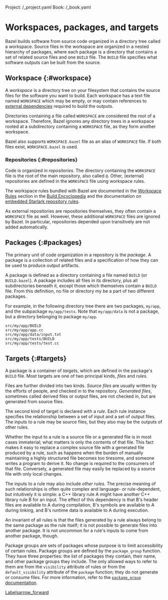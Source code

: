 Project: /_project.yaml
Book: /_book.yaml

# Workspaces, packages, and targets

Bazel builds software from source code organized in a directory tree called
a workspace. Source files in the workspace are organized in a nested
hierarchy of packages, where each package is a directory that contains a set
of related source files and one `BUILD` file. The `BUILD` file specifies what
software outputs can be built from the source.


## Workspace {:#workspace}

A _workspace_ is a directory tree on your filesystem that contains the source
files for the software you want to build. Each workspace has a text file named
`WORKSPACE` which may be empty, or may contain references to
[external dependencies](/docs/external) required to build the outputs.

Directories containing a file called `WORKSPACE` are considered the root of a
workspace. Therefore, Bazel ignores any directory trees in a workspace rooted
at a subdirectory containing a `WORKSPACE` file, as they form another workspace.

Bazel also supports `WORKSPACE.bazel` file as an alias of `WORKSPACE` file.
If both files exist, `WORKSPACE.bazel` is used.

### Repositories {:#repositories}

Code is organized in _repositories_. The directory containing the `WORKSPACE`
file is the root of the main repository, also called `@`. Other, (external)
repositories are defined in the `WORKSPACE` file using workspace rules.

The workspace rules bundled with Bazel are documented in the
[Workspace Rules](/reference/be/workspace) section in the
[Build Encyclopedia](/reference/be/overview) and the documentation on
[embedded Starlark repository rules](/rules/lib/repo/index).

As external repositories are repositories themselves, they often contain a
`WORKSPACE` file as well. However, these additional `WORKSPACE` files are
ignored by Bazel. In particular, repositories depended upon transitively are
not added automatically.

## Packages {:#packages}

The primary unit of code organization in a repository is the _package_. A
package is a collection of related files and a specification of how they
can be used to produce output artifacts.

A package is defined as a directory containing a file named `BUILD`
(or `BUILD.bazel`).  A package includes all files in its directory, plus
all subdirectories beneath it, except those which themselves contain a
`BUILD` file. From this definition, no file or directory my be a part of
two different packages.

For example, in the following directory tree
there are two packages, `my/app`, and the subpackage `my/app/tests`.
Note that `my/app/data` is not a package, but a directory
belonging to package `my/app`.

```
src/my/app/BUILD
src/my/app/app.cc
src/my/app/data/input.txt
src/my/app/tests/BUILD
src/my/app/tests/test.cc
```

## Targets {:#targets}

A package is a container of _targets_, which are defined in the package's
`BUILD` file.  Most targets are one of two principal kinds, _files_ and _rules_.

Files are further divided into two kinds.  _Source files_ are usually
written by the efforts of people, and checked in to the repository.
_Generated files_, sometimes called derived files or output files,
are not checked in, but are generated from source files.

The second kind of target is declared with a _rule_.  Each rule
instance specifies the relationship between a set of input and a set of
output files.  The inputs to a rule may be source files, but they also
may be the outputs of other rules.

Whether the input to a rule is a source file or a generated file is
in most cases immaterial; what matters is only the contents of that
file. This fact makes it easy to replace a complex source file with
a generated file produced by a rule, such as happens when the burden
of manually maintaining a highly structured file becomes too
tiresome, and someone writes a program to derive it. No change is
required to the consumers of that file. Conversely, a generated
file may easily be replaced by a source file with only local
changes.

The inputs to a rule may also include _other rules_. The
precise meaning of such relationships is often quite complex and
language- or rule-dependent, but intuitively it is simple: a C++
library rule A might have another C++ library rule B for an input.
The effect of this dependency is that B's header files are
available to A during compilation, B's symbols are available to A
during linking, and B's runtime data is available to A during
execution.

An invariant of all rules is that the files generated by a rule
always belong to the same package as the rule itself; it is not
possible to generate files into another package. It is not uncommon
for a rule's inputs to come from another package, though.

Package groups are sets of packages whose purpose is to limit accessibility
of certain rules. Package groups are defined by the `package_group` function.
They have three properties: the list of packages they contain, their name, and
other package groups they include. The only allowed ways to refer to them are
from the `visibility` attribute of rules or from the `default_visibility`
attribute of the `package` function; they do not generate or consume files.
For more information, refer to the
[`package_group` documentation](/reference/be/functions#package_group).


<a class="button button-with-icon button-primary" href="/concepts/labels">
  Labels<span class="material-icons icon-after" aria-hidden="true">arrow_forward</span>
</a>
